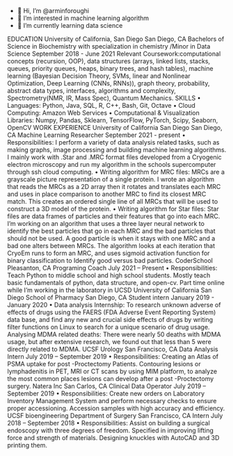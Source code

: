 - 👋 Hi, I’m @arminforoughi
- 👀 I’m interested in machine learning algorithm
- 🌱 I’m currently learning data science 

EDUCATION
University of California, San Diego San Diego, CA
Bachelors of Science in Biochemistry with specialization in chemistry /Minor in Data Science September 2018 - June 2021
Relevant Coursework:computational concepts (recursion, OOP), data structures (arrays, linked lists, stacks, queues, priority queues, heaps, binary trees, and hash
tables), machine learning (Bayesian Decision Theory, SVMs, linear and Nonlinear Optimization, Deep Learning (CNNs, RNNs)), graph theory,
probability, abstract data types, interfaces, algorithms and complexity, Spectrometry(NMR, IR, Mass Spec), Quantum Mechanics.
SKILLS
• Languages: Python, Java, SQL, R, C++, Bash, Git, Octave
• Cloud Computing: Amazon Web Services
• Computational & Visualization Libraries: Numpy, Pandas, Sklearn, TensorFlow, PyTorch, Scipy, Seaborn, OpenCV
WORK EXPERIENCE
University of California San Diego San Diego, CA
Machine Learning Researcher September 2021 - present
• Responsibilities: I perform a variety of data analysis related tasks, such as making graphs, image processing and building machine learning
algorithms. I mainly work with .Star and .MRC format files developed from a Cryogenic electron microscopy and run my algorithm in the
schools supercomputer through ssh cloud computing.
• Writing algorithm for MRC files: MRCs are a grayscale picture representation of a single protein. I wrote an algorithm that reads the MRCs
as a 2D array then it rotates and translates each MRC and uses in place comparison to another MRC to find its closest MRC match. This
creates an ordered single line of all MRCs that will be used to construct a 3D model of the protein.
• Writing algorithm for Star files: Star files are data frames of particles and their features that go into each MRC. I’m working on an
algorithm that uses a three layer neural network to identify the best particles that go in each MRC and the bad particles that should not be
used. A good particle is when it stays with one MRC and a bad one alters between MRCs. The algorithm looks at each iteration that CryoEm
runs to form an MRC, and uses sigmoid activation function for binary classification to Identify good versus bad particles.
CoderSchool Pleasanton, CA
Programing Coach July 2021 – Present
• Responsibilities: Teach Python to middle school and high school students. Mostly teach basic fundamentals of python, data structure, and
open-cv. Part time online while I’m working in the laboratory in UCSD
University of California San Diego School of Pharmacy San Diego, CA
Student intern January 2019 - January 2020
• Data analysis Internship: To research unknown adverse of effects of drugs using the FAERS (FDA Adverse Event Reporting System) data
base, and find any new and crucial side effects of drugs by writing filter functions on Linux to search for a unique scenario of drug usage.
Analysing MDMA related deaths: There were nearly 50 deaths with MDMA usage, but after extensive research, we found out that less than
5 were directly related to MDMA.
UCSF Urology San Francisco, CA
Data Analysis Intern July 2019 – September 2019
• Responsibilities: Creating an Atlas of PSMA uptake for post -Proctectomy Patients. Contouring lesions or lymphadenitis in PET, MRI or CT
scans by using MIM platform, to analyze the most common places lesions can develop after a post -Proctectomy surgery.
Natera Inc San Carlos, CA
Clinical Data Operator July 2019 – September 2019
• Responsibilities: Create new orders on Laboratory Inventory Management System and perform necessary checks to ensure proper
accessioning. Accession samples with high accuracy and efficiency.
UCSF bioengineering Department of Surgery San Francisco, CA
Intern July 2018 – September 2018
• Responsibilities: Assist on building a surgical endoscopy with three degrees of freedom. Specified in improving lifting force and strength of
materials. Designing knuckles with AutoCAD and 3D printing them.

<!---
arminforoughi/arminforoughi is a ✨ special ✨ repository because its `README.md` (this file) appears on your GitHub profile.
You can click the Preview link to take a look at your changes.
--->
